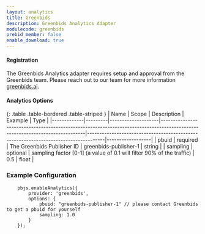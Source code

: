 ```yaml
---
layout: analytics
title: Greenbids
description: Greenbids Analytics Adapter
modulecode: greenbids
prebid_member: false
enable_download: true
---
```


#### Registration

The Greenbids Analytics adapter requires setup and approval from the
Greenbids team. Please reach out to our team for more information [greenbids.ai](https://greenbids.ai).

#### Analytics Options

{: .table .table-bordered .table-striped }
| Name         | Scope              | Description                                                                                                                 | Example                                                                             | Type             |
|-------------|---------|--------------------|-----------------------------------------------------------------------------------------------------------------------------|-------------------------------------------------------------------------------------|------------------|
| pbuid | required  | The Greenbids Publisher ID | greenbids-publisher-1  | string |
| sampling | optional  | sampling factor [0-1] (a value of 0.1 will filter 90% of the traffic) | 0.5  | float |

### Example Configuration

```
    pbjs.enableAnalytics({
        provider: 'greenbids',
        options: {
            pbuid: "greenbids-publisher-1" // please contact Greenbids to get a pbuid for yourself
            sampling: 1.0
        }
    });
```
